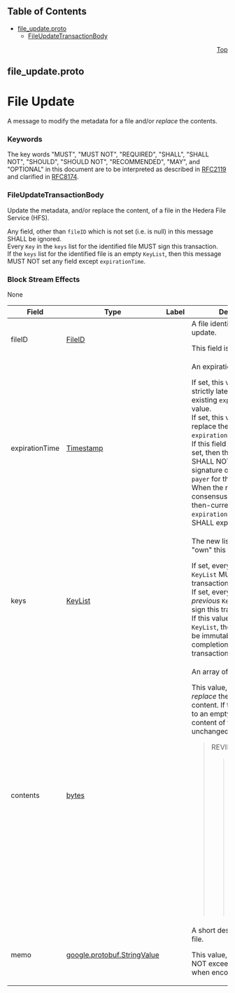 ## Table of Contents

- [file_update.proto](#file_update-proto)
    - [FileUpdateTransactionBody](#proto-FileUpdateTransactionBody)
  



<a name="file_update-proto"></a>
<p align="right"><a href="#top">Top</a></p>

## file_update.proto
# File Update
A message to modify the metadata for a file and/or _replace_ the contents.

### Keywords
The key words "MUST", "MUST NOT", "REQUIRED", "SHALL", "SHALL NOT",
"SHOULD", "SHOULD NOT", "RECOMMENDED", "MAY", and "OPTIONAL" in this
document are to be interpreted as described in
[RFC2119](https://www.ietf.org/rfc/rfc2119) and clarified in
[RFC8174](https://www.ietf.org/rfc/rfc8174).


<a name="proto-FileUpdateTransactionBody"></a>

### FileUpdateTransactionBody
Update the metadata, and/or replace the content, of a file in the
Hedera File Service (HFS).

Any field, other than `fileID` which is not set (i.e. is null)
in this message SHALL be ignored.<br/>
Every `Key` in the `keys` list for the identified file MUST sign this
transaction.<br/>
If the `keys` list for the identified file is an empty `KeyList`, then
this message MUST NOT set any field except `expirationTime`.

### Block Stream Effects
None


| Field | Type | Label | Description |
| ----- | ---- | ----- | ----------- |
| fileID | [FileID](#proto-FileID) |  | A file identifier for the file to update. <p> This field is REQUIRED. |
| expirationTime | [Timestamp](#proto-Timestamp) |  | An expiration timestamp. <p> If set, this value MUST be strictly later than the existing `expirationTime` value.<br/> If set, this value SHALL replace the existing `expirationTime`.<br/> If this field is the only field set, then this transaction SHALL NOT require any signature other than the `payer` for the transaction.<br/> When the network consensus time exceeds the then-current `expirationTime`, the network SHALL expire the file. |
| keys | [KeyList](#proto-KeyList) |  | The new list of keys that "own" this file. <p> If set, every key in this `KeyList` MUST sign this transaction.<br/> If set, every key in the _previous_ `KeyList` MUST _also_ sign this transaction.<br/> If this value is an empty `KeyList`, then the file SHALL be immutable after completion of this transaction. |
| contents | [bytes](#bytes) |  | An array of bytes. <p> This value, if set, SHALL _replace_ the existing file content. If this value is set to an empty byte array, the content of the file SHALL be unchanged. <blockquote>REVIEW NOTE<blockquote> This is a CHANGE from current behavior, but is REQUIRED because the "default" value for a PBJ `Bytes` is no longer `null`, but is `Bytes.EMPTY`. We may have to make a change here to enable clearing the content of a file post-modularization... </blockquote></blockquote> |
| memo | [google.protobuf.StringValue](#google-protobuf-StringValue) |  | A short description of this file. <p> This value, if set, MUST NOT exceed 100 bytes when encoded as UTF-8. |





 <!-- end messages -->

 <!-- end enums -->

 <!-- end HasExtensions -->

 <!-- end services -->



